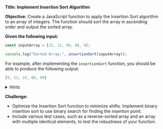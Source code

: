 **Title: Implement Insertion Sort Algorithm**

**Objective:**
Create a JavaScript function to apply the Insertion Sort algorithm to an array of integers. The function should sort the array in ascending order and output the sorted array.

**Given the following input:**

```javascript
const inputArray = [22, 11, 99, 88, 9];

console.log("Sorted Array:", insertionSort(inputArray));
```

For example, after implementing the `insertionSort` function, you should be able to produce the following output:
```javascript
[9, 11, 22, 88, 99]
```

<details>
<summary>Hints</summary>

1. Define a function `insertionSort(arr)` that receives an array `arr` as its argument.
2. Start by assuming that the first element is already sorted. Begin the outer loop from the second element.
3. Within the outer loop, create an inner loop that compares the current element with the ones before it.
4. Shift the sorted elements one position up to make space if the current element is smaller than the compared elements.
5. Insert the current element at the correct position in the sorted part of the array.
6. Continue these steps until the entire array is sorted and return the sorted array.
7. Test your function with `inputArray` to check if it sorts the array as expected.

Remember, Insertion Sort builds the sorted array one element at a time by inserting each new element into its proper place within the sorted subset.

</details>

**Challenge:**

- Optimize the Insertion Sort function to minimize shifts. Implement binary insertion sort to use binary search for finding the insertion point.
- Include various test cases, such as a reverse-sorted array and an array with multiple identical elements, to test the robustness of your function.